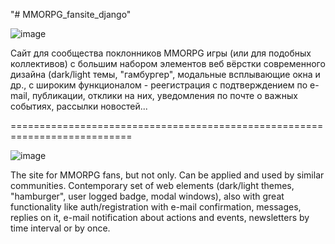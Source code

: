 "# MMORPG_fansite_django" 

![image](https://user-images.githubusercontent.com/115280573/232075911-5da3c531-0bda-4989-aa48-b8e56502da92.png)


Сайт для сообщества поклонников MMORPG игры (или для подобных коллективов) с 
большим набором элементов веб вёрстки современного дизайна (dark/light темы, "гамбургер",
модальные всплывающие окна и др., с широким функционалом - реегистрация с подтверждением по e-mail, публикации, отклики на них,
уведомления по почте о важных событиях, рассылки новостей...
 
===========================================================================

![image](https://user-images.githubusercontent.com/115280573/232076590-0ce260f1-d9a9-4c15-be93-c7e49689a25e.png)


The site for MMORPG fans, but not only. Can be applied and used by similar communities.
Contemporary set of web elements (dark/light themes, "hamburger", user logged badge,
modal windows), also with great functionality like auth/registration with e-mail confirmation, messages, replies on it, e-mail 
notification about actions and events, newsletters by time interval or by once.

